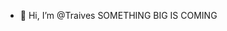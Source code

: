 - 👋 Hi, I’m @Traives
SOMETHING BIG IS COMING

<!---
Traives/Traives is a ✨ special ✨ repository because its `README.md` (this file) appears on your GitHub profile.
You can click the Preview link to take a look at your changes.
--->
